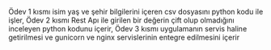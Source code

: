 Ödev 1 kısmı isim yaş ve şehir bilgilerini içeren csv dosyasını python kodu ile işler,
Ödev 2 kısmı Rest Apı ile girilen bir değerin çift olup olmadığını inceleyen python kodunu içerir,
Ödev 3 kısmı uygulamanın servis haline getirilmesi ve gunicorn ve nginx servislerinin entegre edilmesini içerir
